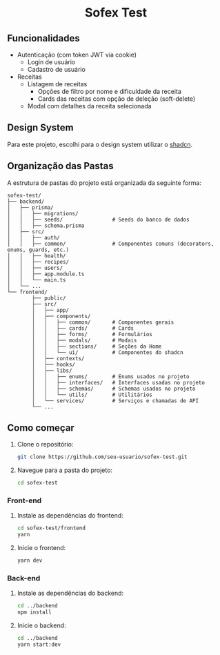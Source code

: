<h1 align="center">Sofex Test</h1>

## Funcionalidades
- Autenticação (com token JWT via cookie)
    - Login de usuário
    - Cadastro de usuário
- Receitas
    - Listagem de receitas
        - Opções de filtro por nome e dificuldade da receita
        - Cards das receitas com opção de deleção (soft-delete)
    - Modal com detalhes da receita selecionada

## Design System
Para este projeto, escolhi para o design system utilizar o [shadcn](https://shadcn.dev/).

## Organização das Pastas
A estrutura de pastas do projeto está organizada da seguinte forma:

```
sofex-test/
├── backend/
│   ├── prisma/
│   │   ├── migrations/
│   │   ├── seeds/                # Seeds do banco de dados
│   │   ├── schema.prisma 
│   ├── src/
│   │   ├── auth/
│   │   ├── common/               # Componentes comuns (decorators, enums, guards, etc.)
│   │   ├── health/
│   │   ├── recipes/
│   │   ├── users/
│   │   ├── app.module.ts
│   │   └── main.ts
│   └── ...
└── frontend/
        ├── public/
        ├── src/
        │   ├── app/
        │   ├── components/
        │   │   ├── common/       # Componentes gerais
        │   │   ├── cards/        # Cards
        │   │   ├── forms/        # Formulários
        │   │   ├── modals/       # Modais
        │   │   ├── sections/     # Seções da Home
        │   │   └── ui/           # Componentes do shadcn
        │   ├── contexts/
        │   ├── hooks/
        │   ├── libs/
        │   │   ├── enums/        # Enums usados no projeto
        │   │   ├── interfaces/   # Interfaces usadas no projeto
        │   │   ├── schemas/      # Schemas usados no projeto
        │   │   └── utils/        # Utilitários
        │   └── services/         # Serviços e chamadas de API
        └── ...
```

## Como começar
1. Clone o repositório:
    ```sh
    git clone https://github.com/seu-usuario/sofex-test.git
    ```
2. Navegue para a pasta do projeto:
    ```sh
    cd sofex-test
    ```

### Front-end
1. Instale as dependências do frontend:
    ```sh
    cd sofex-test/frontend
    yarn
    ```
2. Inicie o frontend:
    ```sh
    yarn dev
    ```

### Back-end
1. Instale as dependências do backend:
    ```sh
    cd ../backend
    npm install
    ```
2. Inicie o backend:
    ```sh
    cd ../backend
    yarn start:dev
    ```